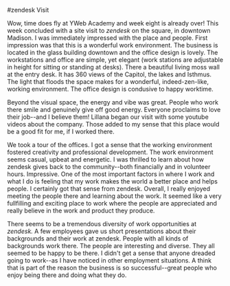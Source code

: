 #zendesk Visit

Wow, time does fly at YWeb Academy and week eight is already over!  This week concluded with a site visit to *zendesk* on the square, in downtown Madison.  I was immediately impressed with the place and people.  First impression was that this is a wonderful work environment.  The business is located in the glass building downtown and the office design is lovely.  The workstations and office are simple, yet elegant (work stations are adjustable in height for sitting or standing at desks).  There a beautiful living moss wall at the entry desk.  It has 360 views of the Capitol, the lakes and Isthmus.  The light that floods the space makes for a wonderful, indeed-zen-like, working environment. The office design is condusive to happy worktime. 

Beyond the visual space, the energy and vibe was great.  People who work there smile and genuinely give off good energy.  Everyone proclaims to love their job--and I believe them!  Lillana began our visit with some youtube videos about the company.  Those added to my sense that this place would be a good fit for me, if I worked there.  

We took a tour of the offices.  I got a sense that the working environment fostered creativity and professional development.  The work environment seems casual, upbeat and energetic.  I was thrilled to learn about how zendesk gives back to the community--both financially and in volunteer hours.  Impressive.   One of the most important factors in where I work and what I do is feeling that my work makes the world a better place and helps people.  I certainly got that sense from zendesk.  Overall, I really enjoyed meeting the people there and learning about the work.  It seemed like a very fullfilling and exciting place to work where the people are appreciated and really believe in the work and product they produce.

There seems to be a tremendous diversity of work opportunities at *zendesk.*  A few employees gave us short presentations about their backgrounds and their work at zendesk.  People with all kinds of backgrounds work there.  The people are interesting and diverse. They all seemed to be happy to be there.  I didn't get a sense that anyone dreaded going to work--as I have noticed in other employment situations. A think that is part of the reason the business is so successful--great people who enjoy being there and doing what they do.